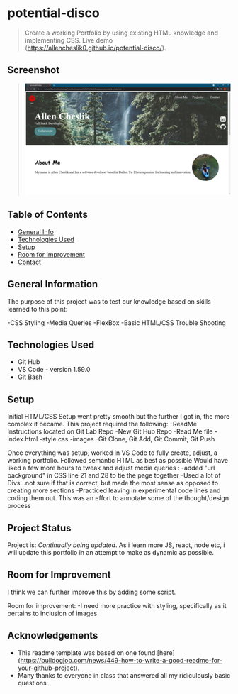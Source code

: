 # potential-disco
> Create a working Portfolio by using existing HTML knowledge and implementing CSS. 
> Live demo (https://allencheslik0.github.io/potential-disco/).


## Screenshot

> ![](images/screenshot.png)

## Table of Contents
* [General Info](#general-information)
* [Technologies Used](#technologies-used)
* [Setup](#setup)
* [Room for Improvement](#room-for-improvement)
* [Contact](#contact)



## General Information
The purpose of this project was to test our knowledge based on skills learned to this point:

-CSS Styling
-Media Queries
-FlexBox
-Basic HTML/CSS Trouble Shooting

## Technologies Used
- Git Hub
- VS Code - version 1.59.0
- Git Bash


## Setup

Initial HTML/CSS Setup went pretty smooth but the further I got in, the more complex it became. This project required the following:
-ReadMe Instructions located on Git Lab Repo
-New Git Hub Repo
-Read Me file
-index.html
-style.css
-images
-Git Clone, Git Add, Git Commit, Git Push

Once everything was setup, worked in VS Code to fully create, adjust, a working portfolio. Followed semantic HTML as best as possible Would have liked a few more hours to tweak and adjust media queries :
-added "url background" in CSS line 21 and 28 to tie the page together
-Used a lot of Divs...not sure if that is correct, but made the most sense as opposed to creating more sections
-Practiced leaving in experimental code lines and coding them out. This was an effort to annotate some of the thought/design process



## Project Status
Project is: _Continually being updated_. As i learn more JS, react, node etc, i will update this portfolio in an attempt to make as dynamic as possible.


## Room for Improvement
I think we can further improve this by adding some script.

Room for improvement:
-I need more practice with styling, specifically as it pertains to inclusion of images


## Acknowledgements
- This readme template was based on one found [here] (https://bulldogjob.com/news/449-how-to-write-a-good-readme-for-your-github-project).
- Many thanks to everyone in class that answered all my ridiculously basic questions
